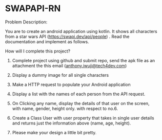 # SWAPAPI-RN

Problem Description:

You are to create an android application using kotlin. It shows all characters from a star wars API (https://swapi.dev/api/people) . Read the documentation and implement as follows.

How will I complete this project?

1. Complete project using github and submit repo, send the apk file as an attachment the this email (anthony.iwuji@tech4dev.com)

2. Display a dummy image for all single characters

3. Make a HTTP request to populate your Android application

4. Display a list with the names of each person from the API request.

5. On Clicking any name, display the details of that user on the screen, with name, gender, height only. with respect to no.6.

6. Create a Class User with user property that takes in single user details and returns just the information above (name, age, height).

8. Please make your design a little bit pretty.
